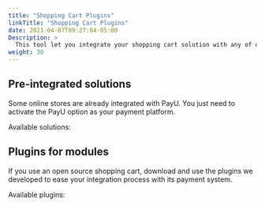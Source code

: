 ```yaml
---
title: "Shopping Cart Plugins"
linkTitle: "Shopping Cart Plugins"
date: 2021-04-07T09:27:04-05:00
Description: >
  This tool let you integrate your shopping cart solution with any of our available plugins.
weight: 30
---
```


## Pre-integrated solutions
Some online stores are already integrated with PayU. You just need to activate the PayU option as your payment platform.

Available solutions:



## Plugins for modules
If you use an open source shopping cart, download and use the plugins we developed to ease your integration process with its payment system.

Available plugins:
